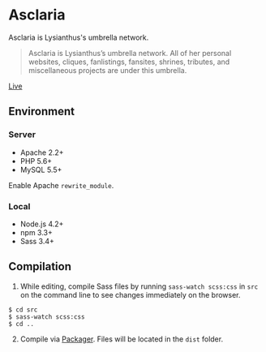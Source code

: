 # Asclaria

Asclaria is Lysianthus's umbrella network.

> Asclaria is Lysianthus’s umbrella network. All of her personal websites, cliques, fanlistings, fansites, shrines, tributes, and miscellaneous projects are under this umbrella.

[Live](https://asclaria.org)

## Environment

### Server

* Apache 2.2+
* PHP 5.6+
* MySQL 5.5+

Enable Apache `rewrite_module`.

### Local

* Node.js 4.2+
* npm 3.3+
* Sass 3.4+

## Compilation

1. While editing, compile Sass files by running `sass-watch scss:css` in `src` on the command line to see changes immediately on the browser.
```
$ cd src
$ sass-watch scss:css
$ cd ..
```

2. Compile via [Packager](https://github.com/Lysianthus/packager). Files will be located in the `dist` folder.
